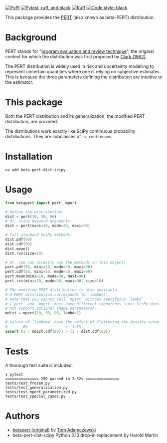 [![PyPI](https://img.shields.io/pypi/v/beta-pert-dist-scipy.svg)](https://pypi.org/project/beta-pert-dist-scipy/)
[![Pytest, ruff, and black](https://github.com/hbmartin/betapert/actions/workflows/pytest-poetry.yml/badge.svg)](https://github.com/hbmartin/betapert/actions/workflows/pytest-poetry.yml)
[![Ruff](https://img.shields.io/endpoint?url=https://raw.githubusercontent.com/astral-sh/ruff/main/assets/badge/v2.json)](https://github.com/astral-sh/ruff)
[![Code style: black](https://img.shields.io/badge/🐧️-black-000000.svg)](https://github.com/psf/black)

This package provides the [PERT](https://en.wikipedia.org/wiki/PERT_distribution) (also known as beta-PERT) distribution.

# Background
PERT stands for "[program evaluation and review technique](https://en.wikipedia.org/wiki/Program_evaluation_and_review_technique)", the original context for which the distribution was first proposed by [Clark (1962)](https://doi.org/10.1287/opre.10.3.405).

The PERT distribution is widely used in risk and uncertainty modelling to represent uncertain quantities where one is relying on subjective estimates. This is because the three parameters defining the distribution are intuitive to the estimator.


# This package
Both the PERT distribution and its generalization, the modified PERT distribution, are provided.

The distributions work exactly like SciPy continuous probability distributions. They are subclasses of `rv_continuous`.

# Installation
```shell
uv add beta-pert-dist-scipy
```

# Usage

```python
from betapert import pert, mpert

# Define the distribution:
dist = pert(10, 30, 90)
# Or, using keyword arguments:
dist = pert(mini=10, mode=30, maxi=90)

# Call standard SciPy methods:
dist.pdf(50)
dist.cdf(50)
dist.mean()
dist.rvs(size=10)

# Or, you can directly use the methods on this object:
pert.pdf(50, mini=10, mode=30, maxi=90)
pert.cdf(50, mini=10, mode=30, maxi=90)
pert.mean(mini=10, mode=30, maxi=90)
pert.rvs(mini=10, mode=30, maxi=90, size=10)

# The modified PERT distribution is also available.
# A PERT distribution corresponds to `lambd=4`.
# Note that you cannot call `mpert` without specifying `lambd`
# (`pert` and `mpert` must have different signatures since SciPy does
# not support optional shape parameters).
mdist = mpert(10, 30, 90, lambd=2)

# Values of `lambd<4` have the effect of flattening the density curve
#       6%                 >  1.5%
assert (1 - mdist.cdf(80)) > (1 - dist.cdf(80))
```

# Tests

A thorough test suite is included.

```
❯ pytest
=============== 250 passed in 3.52s ===============
tests/test_frozen.py 
tests/test_generalization.py
tests/test_mpert_parametrized.py
tests/test_special_cases.py 
```

# Authors

- [betapert (original)](https://github.com/tadamcz/betapert) by [Tom Adamczewski](https://github.com/tadamcz)
- beta-pert-dist-scipy Python 3.13 drop-in replacement by Harold Martin
